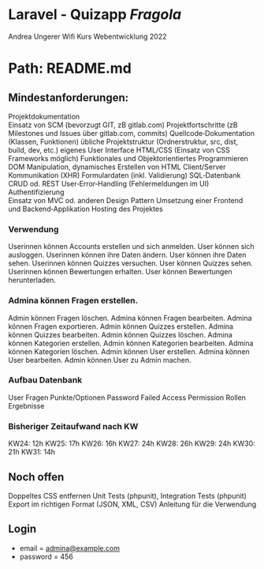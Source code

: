 # Laravel - Quizapp _Fragola_

Andrea Ungerer
Wifi Kurs Webentwicklung 2022

# Path: README.md

## Mindestanforderungen:
Projektdokumentation  
Einsatz von SCM (bevorzugt GIT, zB gitlab.com)
Projektfortschritte (zB Milestones und Issues über gitlab.com, commits)
Quellcode‐Dokumentation (Klassen, Funktionen)
übliche Projektstruktur (Ordnerstruktur, src, dist, build, dev, etc.)
eigenes User Interface HTML/CSS (Einsatz von CSS Frameworks möglich)
Funktionales und Objektorientiertes Programmieren
DOM Manipulation, dynamisches Erstellen von HTML
Client/Server Kommunikation (XHR)
Formulardaten (inkl. Validierung)
SQL‐Datenbank  
CRUD od. REST
User‐Error‐Handling (Fehlermeldungen im UI)
Authentifizierung  
Einsatz von MVC od. anderen Design Pattern
Umsetzung einer Frontend und Backend‐Applikation
Hosting des Projektes

### Verwendung
Userinnen können Accounts erstellen und sich anmelden.
User können sich ausloggen.
Userinnen können ihre Daten ändern.
User können ihre Daten sehen.
Userinnen können Quizzes versuchen.
User können Quizzes sehen.
Userinnen können Bewertungen erhalten.
User können Bewertungen herunterladen.

### Admina können Fragen erstellen.
Admin können Fragen löschen.
Admina können Fragen bearbeiten.
Admina können Fragen exportieren.
Admin können Quizzes erstellen.
Admina können Quizzes bearbeiten.
Admin können Quizzes löschen.
Admina können Kategorien erstellen.
Admin können Kategorien bearbeiten.
Admina können Kategorien löschen.
Admin können User erstellen.
Admina können User bearbeiten.
Admin können User zu Admin machen.

### Aufbau Datenbank
User
Fragen
Punkte/Optionen
Password
Failed
Access
Permission
Rollen
Ergebnisse

### Bisheriger Zeitaufwand nach KW
KW24: 12h
KW25: 17h
KW26: 16h
KW27: 24h
KW28: 26h
KW29: 24h
KW30: 21h
KW31: 14h

## Noch offen
Doppeltes CSS entfernen
Unit Tests (phpunit), Integration Tests (phpunit)
Export im richtigen Format (JSON, XML, CSV)
Anleitung für die Verwendung

## Login

-   email = admina@example.com
-   password = 456
